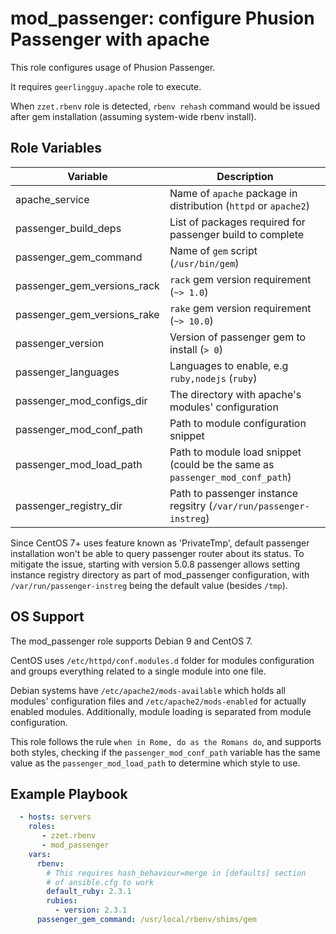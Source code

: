 mod\_passenger: configure Phusion Passenger with apache
================================================

This role configures usage of Phusion Passenger.

It requires `geerlingguy.apache` role to execute.

When `zzet.rbenv` role is detected, `rbenv rehash` command would be issued
after gem installation (assuming system-wide rbenv install).

Role Variables
--------------

Variable                        | Description
--------------------------------|-------------
apache\_service                 | Name of `apache` package in distribution (`httpd` or `apache2`)
passenger\_build\_deps          | List of packages required for passenger build to complete
passenger\_gem\_command         | Name of `gem` script (`/usr/bin/gem`)
passenger\_gem\_versions\_rack  | `rack` gem version requirement (`~> 1.0`)
passenger\_gem\_versions\_rake  | `rake` gem version requirement (`~> 10.0`)
passenger\_version              | Version of passenger gem to install (`> 0`)
passenger\_languages            | Languages to enable, e.g `ruby,nodejs` (`ruby`)
passenger\_mod\_configs\_dir    | The directory with apache's modules' configuration
passenger\_mod\_conf\_path      | Path to module configuration snippet
passenger\_mod\_load\_path      | Path to module load snippet (could be the same as `passenger_mod_conf_path`)
passenger\_registry\_dir        | Path to passenger instance regsitry (`/var/run/passenger-instreg`)

Since CentOS 7+ uses feature known as 'PrivateTmp', default passenger
installation won't be able to query passenger router about its status.
To mitigate the issue, starting with version 5.0.8 passenger allows setting
instance registry directory as part of mod\_passenger configuration, with
`/var/run/passenger-instreg` being the default value (besides `/tmp`).


OS Support
----------

The mod\_passenger role supports Debian 9 and CentOS 7.

CentOS uses `/etc/httpd/conf.modules.d` folder for modules configuration
and groups everything related to a single module into one file.

Debian systems have `/etc/apache2/mods-available` which holds all modules'
configuration files and `/etc/apache2/mods-enabled` for actually enabled
modules. Additionally, module loading is separated from module configuration.

This role follows the rule `when in Rome, do as the Romans do`,
and supports both styles, checking if the `passenger_mod_conf_path` variable
has the same value as the `passenger_mod_load_path` to determine
which style to use.


Example Playbook
----------------

```yml
  - hosts: servers
    roles:
       - zzet.rbenv
       - mod_passenger
    vars:
      rbenv:
        # This requires hash_behaviour=merge in [defaults] section
        # of ansible.cfg to work
        default_ruby: 2.3.1
        rubies:
          - version: 2.3.1
      passenger_gem_command: /usr/local/rbenv/shims/gem
```

